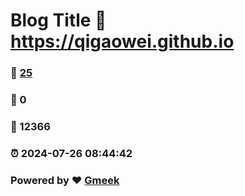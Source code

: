 # Blog Title :link: https://qigaowei.github.io 
### :page_facing_up: [25](https://qigaowei.github.io/tag.html) 
### :speech_balloon: 0 
### :hibiscus: 12366 
### :alarm_clock: 2024-07-26 08:44:42 
### Powered by :heart: [Gmeek](https://github.com/Meekdai/Gmeek)
